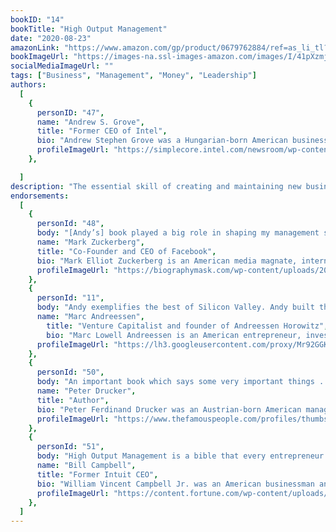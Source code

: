 ```yaml
---
bookID: "14"
bookTitle: "High Output Management"
date: "2020-08-23"
amazonLink: "https://www.amazon.com/gp/product/0679762884/ref=as_li_tl?ie=UTF8&camp=1789&creative=9325&creativeASIN=0679762884&linkCode=as2&tag=btmysmarter-20&linkId=ef47d8770e8d9e6bbad0c1fe45c9e6bc"
bookImageUrl: "https://images-na.ssl-images-amazon.com/images/I/41pXzmjz9KL._SX322_BO1,204,203,200_.jpg"
socialMediaImageUrl: ""
tags: ["Business", "Management", "Money", "Leadership"]
authors:
  [
    {
      personID: "47",
      name: "Andrew S. Grove",
      title: "Former CEO of Intel",
      bio: "Andrew Stephen Grove was a Hungarian-born American businessman, engineer, author and a pioneer in the semiconductor industry. He escaped from Communist-controlled Hungary at the age of 20 and moved to the United States, where he finished his education.",
      profileImageUrl: "https://simplecore.intel.com/newsroom/wp-content/uploads/sites/11/2016/01/andrew-grove_2.jpg",
	},

  ]
description: "The essential skill of creating and maintaining new businesses—the art of the entrepreneur—can be summed up in a single word: managing. Born of Grove’s experiences at one of America’s leading technology companies, High Output Management is equally appropriate for sales managers, accountants, consultants, and teachers, as well as CEOs and startup founders. Grove covers techniques for creating highly productive teams, demonstrating methods of motivation that lead to peak performance—throughout, High Output Management is a practical handbook for navigating real-life business scenarios and a powerful management manifesto with the ability to revolutionize the way we work."
endorsements:
  [
    {
      personId: "48",
      body: "[Andy’s] book played a big role in shaping my management style",
      name: "Mark Zuckerberg",
	  title: "Co-Founder and CEO of Facebook",
	  bio: "Mark Elliot Zuckerberg is an American media magnate, internet entrepreneur, and philanthropist. He is known for co-founding Facebook, Inc. and serves as its chairman, chief executive officer, and controlling shareholder.",
      profileImageUrl: "https://biographymask.com/wp-content/uploads/2020/05/Mark-Zuckerberg.jpg",
	},
	{
      personId: "11",
      body: "Andy exemplifies the best of Silicon Valley. Andy built the model for what a high quality Silicon Valley company could be.",
      name: "Marc Andreessen",
	    title: "Venture Capitalist and founder of Andreessen Horowitz",
	    bio: "Marc Lowell Andreessen is an American entrepreneur, investor, and software engineer. He is the co-author of Mosaic, the first widely used web browser; co-founder of Netscape; and co-founder and general partner of Silicon Valley venture capital firm Andreessen Horowitz.",
      profileImageUrl: "https://lh3.googleusercontent.com/proxy/Mr92GGKMSza1QI-zFd-a9rHbbQXMqDxk84fCVoioSdhkWYHHFHGW0oszz0DhOOA_2CPVa-dtaJP7CpAWNbjCwG4xOfk68lv8EA89Qq0wG4qlN9_D",
	},
	{
      personId: "50",
      body: "An important book which says some very important things . . . beautifully and with style.",
      name: "Peter Drucker",
	  title: "Author",
	  bio: "Peter Ferdinand Drucker was an Austrian-born American management consultant, educator, and author, whose writings contributed to the philosophical and practical foundations of the modern business corporation.",
      profileImageUrl: "https://www.thefamouspeople.com/profiles/thumbs/peter-drucker-4.jpg",
	},
	{
      personId: "51",
      body: "High Output Management is a bible that every entrepreneur and every manager in the country should look at, read and understand.",
      name: "Bill Campbell",
	  title: "Former Intuit CEO",
	  bio: "William Vincent Campbell Jr. was an American businessman and chairman of the board of trustees of Columbia University and chairman of the board of Intuit Inc. He was VP of Marketing and board director for Apple Inc. and CEO for Claris, Intuit, and GO Corporation.",
      profileImageUrl: "https://content.fortune.com/wp-content/uploads/2014/07/bill_campbell.jpg",
	},
  ]
---
```

